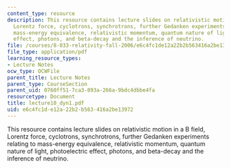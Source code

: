 ```yaml
---
content_type: resource
description: This resource contains lecture slides on relativistic motion in a B field,
  Lorentz force, cyclotrons, synchrotrons, further Gedanken experiments relating to
  mass-energy equivalence, relativistic momentum, quantum nature of light, photoelectric
  effect, photons, and beta-decay and the inference of neutrino.
file: /courses/8-033-relativity-fall-2006/e6c4fc1de12a22b2b563416a2be13972_lecture10_dyn1.pdf
file_type: application/pdf
learning_resource_types:
- Lecture Notes
ocw_type: OCWFile
parent_title: Lecture Notes
parent_type: CourseSection
parent_uid: 0760ff51-7ca3-893a-266a-9bdc4dbbe4fa
resourcetype: Document
title: lecture10_dyn1.pdf
uid: e6c4fc1d-e12a-22b2-b563-416a2be13972
---
```

This resource contains lecture slides on relativistic motion in a B field, Lorentz force, cyclotrons, synchrotrons, further Gedanken experiments relating to mass-energy equivalence, relativistic momentum, quantum nature of light, photoelectric effect, photons, and beta-decay and the inference of neutrino.


